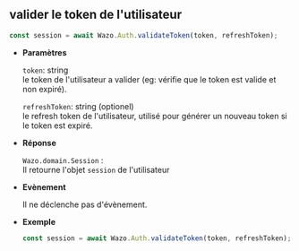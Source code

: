 ## valider le token de l'utilisateur



```js
const session = await Wazo.Auth.validateToken(token, refreshToken);
```

<div class="useless-tab-container">

- **Paramètres**

  `token`: string  
  le token de l'utilisateur a valider (eg: vérifie que le token est valide et non expiré).
  
  `refreshToken`: string (optionel)  
  le refresh token de l'utilisateur, utilisé pour générer un nouveau token si le token est expiré.

- **Réponse**

  `Wazo.domain.Session` :  
  Il retourne l'objet `session` de l'utilisateur

- **Evènement**

  Il ne déclenche pas d'évènement.

- **Exemple**

  ```js
  const session = await Wazo.Auth.validateToken(token, refreshToken);
  ```

</div>